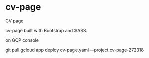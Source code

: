 # cv-page
CV page

cv-page built with Bootstrap and SASS. 

on GCP console

git pull
gcloud app deploy cv-page.yaml     --project cv-page-272318
